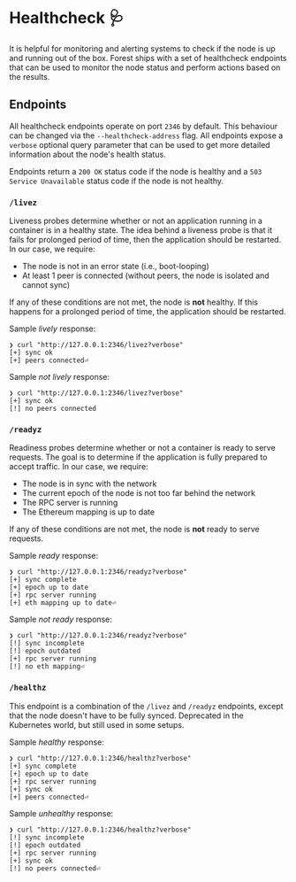 # Healthcheck 🩺

It is helpful for monitoring and alerting systems to check if the node is up and
running out of the box. Forest ships with a set of healthcheck endpoints that
can be used to monitor the node status and perform actions based on the results.

## Endpoints

All healthcheck endpoints operate on port `2346` by default. This behaviour can
be changed via the `--healthcheck-address` flag. All endpoints expose a
`verbose` optional query parameter that can be used to get more detailed
information about the node's health status.

Endpoints return a `200 OK` status code if the node is healthy and a
`503 Service Unavailable` status code if the node is not healthy.

### `/livez`

Liveness probes determine whether or not an application running in a container
is in a healthy state. The idea behind a liveness probe is that it fails for
prolonged period of time, then the application should be restarted. In our case,
we require:

- The node is not in an error state (i.e., boot-looping)
- At least 1 peer is connected (without peers, the node is isolated and cannot
  sync)

If any of these conditions are not met, the node is **not** healthy. If this
happens for a prolonged period of time, the application should be restarted.

Sample _lively_ response:

```
❯ curl "http://127.0.0.1:2346/livez?verbose"
[+] sync ok
[+] peers connected⏎
```

Sample _not lively_ response:

```
❯ curl "http://127.0.0.1:2346/livez?verbose"
[+] sync ok
[!] no peers connected
```

### `/readyz`

Readiness probes determine whether or not a container is ready to serve
requests. The goal is to determine if the application is fully prepared to
accept traffic. In our case, we require:

- The node is in sync with the network
- The current epoch of the node is not too far behind the network
- The RPC server is running
- The Ethereum mapping is up to date

If any of these conditions are not met, the node is **not** ready to serve
requests.

Sample _ready_ response:

```
❯ curl "http://127.0.0.1:2346/readyz?verbose"
[+] sync complete
[+] epoch up to date
[+] rpc server running
[+] eth mapping up to date⏎
```

Sample _not ready_ response:

```
❯ curl "http://127.0.0.1:2346/readyz?verbose"
[!] sync incomplete
[!] epoch outdated
[+] rpc server running
[!] no eth mapping⏎
```

### `/healthz`

This endpoint is a combination of the `/livez` and `/readyz` endpoints, except
that the node doesn't have to be fully synced. Deprecated in the Kubernetes
world, but still used in some setups.

Sample _healthy_ response:

```
❯ curl "http://127.0.0.1:2346/healthz?verbose"
[+] sync complete
[+] epoch up to date
[+] rpc server running
[+] sync ok
[+] peers connected⏎
```

Sample _unhealthy_ response:

```
❯ curl "http://127.0.0.1:2346/healthz?verbose"
[!] sync incomplete
[!] epoch outdated
[+] rpc server running
[+] sync ok
[!] no peers connected⏎
```
